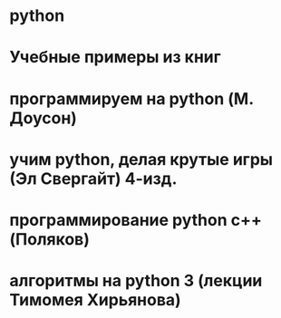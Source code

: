 # python
# Учебные примеры из книг
# программируем на python (М. Доусон)
# учим python, делая крутые игры (Эл Свергайт) 4-изд.
# программирование python c++ (Поляков)
# алгоритмы на python 3 (лекции Тимомея Хирьянова)
